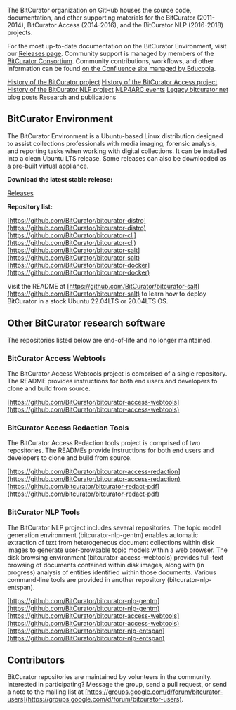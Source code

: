 The BitCurator organization on GitHub houses the source code, documentation, and other supporting materials for the BitCurator (2011-2014), BitCurator Access (2014-2016), and the BitCurator NLP (2016-2018) projects.

For the most up-to-date documentation on the BitCurator Environment, visit our [Releases page](https://github.com/BitCurator/bitcurator-distro/wiki/Releases). Community support is managed by members of the [BitCurator Consortium](https://www.bitcuratorconsortium.org/). Community contributions, workflows, and other information can be found [on the Confluence site managed by Educopia](https://confluence.educopia.org/display/BC). 

[History of the BitCurator project](https://bitcurator.github.io/bitcurator-project)
[History of the BitCurator Access project](https://bitcurator.github.io/bitcurator-access-project)
[History of the BitCurator NLP project](https://bitcurator.github.io/bitcurator-nlp-project)
[NLP4ARC events](https://bitcurator.github.io/nlp4arc)
[Legacy bitcurator.net blog posts](https://bitcurator.github.io/legacy-blog-posts)
[Research and publications](https://bitcurator.github.io/research)

## BitCurator Environment

The BitCurator Environment is a Ubuntu-based Linux distribution designed to assist collections professionals with media imaging, forensic analysis, and reporting tasks when working with digital collections. It can be installed into a clean Ubuntu LTS release. Some releases can also be downloaded as a pre-built virtual appliance.

**Download the latest stable release:**

[Releases](https://github.com/BitCurator/bitcurator-distro/wiki/Releases) 

**Repository list:**

[https://github.com/BitCurator/bitcurator-distro](https://github.com/BitCurator/bitcurator-distro)
[https://github.com/BitCurator/bitcurator-cli](https://github.com/BitCurator/bitcurator-cli)
[https://github.com/BitCurator/bitcurator-salt](https://github.com/BitCurator/bitcurator-salt)
[https://github.com/BitCurator/bitcurator-docker](https://github.com/BitCurator/bitcurator-docker)

Visit the README at [https://github.com/BitCurator/bitcurator-salt](https://github.com/BitCurator/bitcurator-salt) to learn how to deploy BitCurator in a stock Ubuntu 22.04LTS or 20.04LTS OS.

## Other BitCurator research software

The repositories listed below are end-of-life and no longer maintained.

### BitCurator Access Webtools

The BitCurator Access Webtools project is comprised of a single repository. The README provides instructions for both end users and developers to clone and build from source.

[https://github.com/BitCurator/bitcurator-access-webtools](https://github.com/BitCurator/bitcurator-access-webtools)

### BitCurator Access Redaction Tools

The BitCurator Access Redaction tools project is comprised of two repositories. The READMEs provide instructions for both end users and developers to clone and build from source.

[https://github.com/BitCurator/bitcurator-access-redaction](https://github.com/BitCurator/bitcurator-access-redaction)
[https://github.com/bitcurator/bitcurator-redact-pdf](https://github.com/bitcurator/bitcurator-redact-pdf)

### BitCurator NLP Tools

The BitCurator NLP project includes several repositories. The topic model generation environment (bitcurator-nlp-gentm) enables automatic extraction of text from heterogeneous document collections within disk images to generate user-browsable topic models within a web browser. The disk browsing environment (bitcurator-access-webtools) provides full-text browsing of documents contained within disk images, along with (in progress) analysis of entities identified within those documents. Various command-line tools are provided in another repository (bitcurator-nlp-entspan).

[https://github.com/BitCurator/bitcurator-nlp-gentm](https://github.com/BitCurator/bitcurator-nlp-gentm)
[https://github.com/BitCurator/bitcurator-access-webtools](https://github.com/BitCurator/bitcurator-access-webtools)
[https://github.com/BitCurator/bitcurator-nlp-entspan](https://github.com/BitCurator/bitcurator-nlp-entspan)

## Contributors

BitCurator repositories are maintained by volunteers in the community. Interested in participating? Message the group, send a pull request, or send a note to the mailing list at [https://groups.google.com/d/forum/bitcurator-users](https://groups.google.com/d/forum/bitcurator-users).
